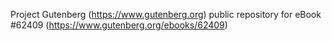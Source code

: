 Project Gutenberg (https://www.gutenberg.org) public repository for eBook #62409 (https://www.gutenberg.org/ebooks/62409)
